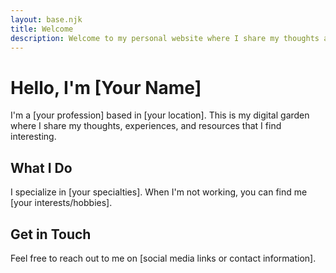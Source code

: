```yaml
---
layout: base.njk
title: Welcome
description: Welcome to my personal website where I share my thoughts and experiences.
---
```


# Hello, I'm [Your Name]

I'm a [your profession] based in [your location]. This is my digital garden where I share my thoughts, experiences, and resources that I find interesting.

## What I Do

I specialize in [your specialties]. When I'm not working, you can find me [your interests/hobbies].

## Get in Touch

Feel free to reach out to me on [social media links or contact information].
